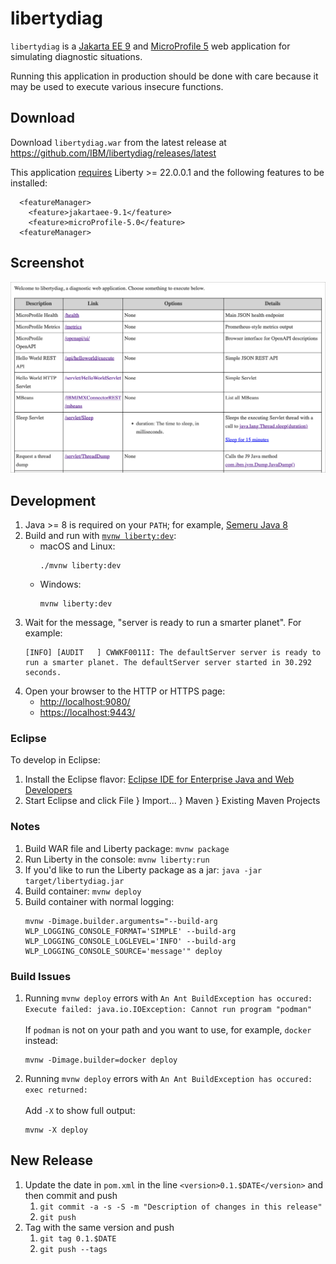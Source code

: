 # libertydiag

`libertydiag` is a [Jakarta EE 9](https://openliberty.io/docs/latest/jakarta-ee.html) and [MicroProfile 5](https://openliberty.io/docs/latest/microprofile.html) web application for simulating diagnostic situations.

Running this application in production should be done with care because it may be used to execute various insecure functions.

## Download

Download `libertydiag.war` from the latest release at <https://github.com/IBM/libertydiag/releases/latest>

This application [requires](https://www.ibm.com/docs/en/was-liberty/base?topic=management-liberty-features) Liberty >= 22.0.0.1 and the following features to be installed:

```
  <featureManager>
    <feature>jakartaee-9.1</feature>
    <feature>microProfile-5.0</feature>
  <featureManager>
```

## Screenshot

![Screenshot](screenshot.png)

## Development

1. Java >= 8 is required on your `PATH`; for example, [Semeru Java 8](https://developer.ibm.com/languages/java/semeru-runtimes/downloads/?version=8)
1. Build and run with [`mvnw liberty:dev`](https://openliberty.io/docs/latest/development-mode.html):
    * macOS and Linux:
      ```
      ./mvnw liberty:dev
      ```
    * Windows:
      ```
      mvnw liberty:dev
      ```
1. Wait for the message, "server is ready to run a smarter planet". For example:
   ```
   [INFO] [AUDIT   ] CWWKF0011I: The defaultServer server is ready to run a smarter planet. The defaultServer server started in 30.292 seconds.
   ```
1. Open your browser to the HTTP or HTTPS page:
    * <http://localhost:9080/>
    * <https://localhost:9443/>

### Eclipse

To develop in Eclipse:

1. Install the Eclipse flavor: [Eclipse IDE for Enterprise Java and Web Developers](https://www.eclipse.org/downloads/packages/)
1. Start Eclipse and click File } Import... } Maven } Existing Maven Projects

### Notes

1. Build WAR file and Liberty package: `mvnw package`
1. Run Liberty in the console: `mvnw liberty:run`
1. If you'd like to run the Liberty package as a jar: `java -jar target/libertydiag.jar`
1. Build container: `mvnw deploy`
1. Build container with normal logging:
   ```
   mvnw -Dimage.builder.arguments="--build-arg WLP_LOGGING_CONSOLE_FORMAT='SIMPLE' --build-arg WLP_LOGGING_CONSOLE_LOGLEVEL='INFO' --build-arg WLP_LOGGING_CONSOLE_SOURCE='message'" deploy
   ```

### Build Issues

1. Running `mvnw deploy` errors with `An Ant BuildException has occured: Execute failed: java.io.IOException: Cannot run program "podman"`
   \
   \
   If `podman` is not on your path and you want to use, for example, `docker` instead:
   ```
   mvnw -Dimage.builder=docker deploy
   ```
1. Running `mvnw deploy` errors with `An Ant BuildException has occured: exec returned:`
   \
   \
   Add `-X` to show full output:
   ```
   mvnw -X deploy
   ```

## New Release

1. Update the date in `pom.xml` in the line `<version>0.1.$DATE</version>` and then commit and push
    1. `git commit -a -s -S -m "Description of changes in this release"`
    1. `git push`
1. Tag with the same version and push
    1. `git tag 0.1.$DATE`
    1. `git push --tags`
